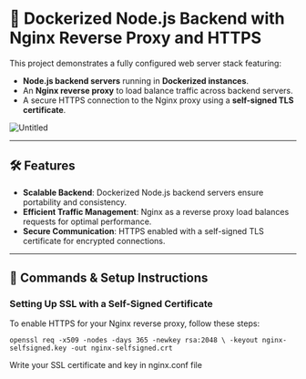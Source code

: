 # 🚀 Dockerized Node.js Backend with Nginx Reverse Proxy and HTTPS 

This project demonstrates a fully configured web server stack featuring:
- **Node.js backend servers** running in **Dockerized instances**.
- An **Nginx reverse proxy** to load balance traffic across backend servers.
- A secure HTTPS connection to the Nginx proxy using a **self-signed TLS certificate**.

![Untitled](https://github.com/user-attachments/assets/feb320fd-2edd-4890-9e59-1913949f2487)


---

## 🛠️ Features

- **Scalable Backend**: Dockerized Node.js backend servers ensure portability and consistency.
- **Efficient Traffic Management**: Nginx as a reverse proxy load balances requests for optimal performance.
- **Secure Communication**: HTTPS enabled with a self-signed TLS certificate for encrypted connections.

---

## 🚀 Commands & Setup Instructions

### Setting Up SSL with a Self-Signed Certificate

To enable HTTPS for your Nginx reverse proxy, follow these steps:

``
openssl req -x509 -nodes -days 365 -newkey rsa:2048 \
  -keyout nginx-selfsigned.key -out nginx-selfsigned.crt
``

Write your SSL certificate and key in nginx.conf file
